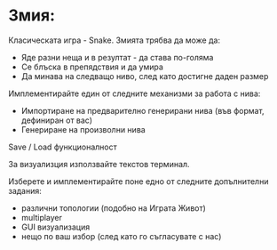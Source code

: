# Змия:

Класическата игра - Snake. Змията трябва да може да:
- Яде разни неща и в резултат - да става по-голяма
- Се блъска в препядствия и да умира
- Да минава на следващо ниво, след като достигне даден размер

Имплементирайте един от следните механизми за работа с нива:
* Импортиране на предварително генерирани нива (във формат, дефиниран от вас)
* Генериране на произволни нива

Save / Load функционалност

За визуализция използвайте текстов терминал.

Изберете и имплементирайте поне едно от следните допълнителни задания:
* различни топологии (подобно на Играта Живот)
* multiplayer
* GUI визуализация
* нещо по ваш избор (след като го съгласувате с нас)
